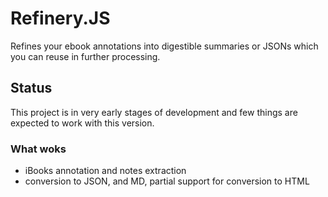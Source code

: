 # Refinery.JS

Refines your ebook annotations into digestible summaries or JSONs which you can reuse in further processing.

## Status

This project is in very early stages of development and few things are expected to work with this version.

### What woks

* iBooks annotation and notes extraction
* conversion to JSON, and MD, partial support for conversion to HTML